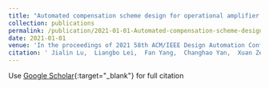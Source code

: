 ```yaml
---
title: "Automated compensation scheme design for operational amplifier via Bayesian optimization"
collection: publications
permalink: /publication/2021-01-01-Automated-compensation-scheme-design-for-operational-amplifier-via-Bayesian-optimization
date: 2021-01-01
venue: 'In the proceedings of 2021 58th ACM/IEEE Design Automation Conference (DAC)'
citation: ' Jialin Lu,  Liangbo Lei,  Fan Yang,  Changhao Yan,  Xuan Zeng, &quot;Automated compensation scheme design for operational amplifier via Bayesian optimization.&quot; In the proceedings of 2021 58th ACM/IEEE Design Automation Conference (DAC), 2021.'
---
```

Use [Google Scholar](https://scholar.google.com/scholar?q=Automated+compensation+scheme+design+for+operational+amplifier+via+Bayesian+optimization){:target="_blank"} for full citation